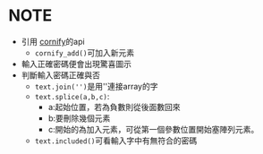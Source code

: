 # NOTE
- 引用 [cornify](https://www.cornify.com/js/cornify.js)的api
    - `cornify_add()`可加入新元素
- 輸入正確密碼便會出現驚喜圖示
- 判斷輸入密碼正確與否
    - `text.join('')`是用''連接array的字
    - `text.splice(a,b,c)`:
        - a:起始位置，若為負數則從後面數回來
        - b:要刪除幾個元素
        - c:開始的為加入元素，可從第一個參數位置開始塞陣列元素。
    - `text.included()`可看輸入字中有無符合的密碼
